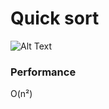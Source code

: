 # Quick sort

![Alt Text](https://media.giphy.com/media/LOQJK363IDrKUUYREE/giphy.gif)

### Performance
O(n²)
